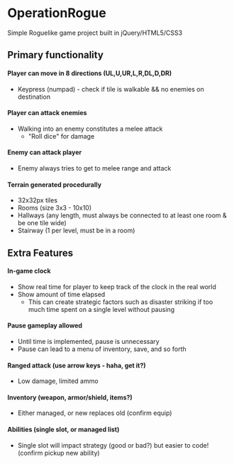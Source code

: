 # OperationRogue

Simple Roguelike game project built in jQuery/HTML5/CSS3

## Primary functionality

#### Player can move in 8 directions (UL,U,UR,L,R,DL,D,DR)
* Keypress (numpad) - check if tile is walkable && no enemies on destination

#### Player can attack enemies
* Walking into an enemy constitutes a melee attack
    * "Roll dice" for damage

#### Enemy can attack player
* Enemy always tries to get to melee range and attack

#### Terrain generated procedurally 
* 32x32px tiles
* Rooms (size 3x3 - 10x10)
* Hallways (any length, must always be connected to at least one room & be one tile wide)
* Stairway (1 per level, must be in a room)

## Extra Features

#### In-game clock
* Show real time for player to keep track of the clock in the real world
* Show amount of time elapsed
    * This can create strategic factors such as disaster striking if too much time spent on a single level without pausing

#### Pause gameplay allowed
* Until time is implemented, pause is unnecessary
* Pause can lead to a menu of inventory, save, and so forth

#### Ranged attack (use arrow keys - haha, get it?)
* Low damage, limited ammo

#### Inventory (weapon, armor/shield, items?)
* Either managed, or new replaces old (confirm equip)

#### Abilities (single slot, or managed list)
* Single slot will impact strategy (good or bad?) but easier to code! (confirm pickup new ability)

